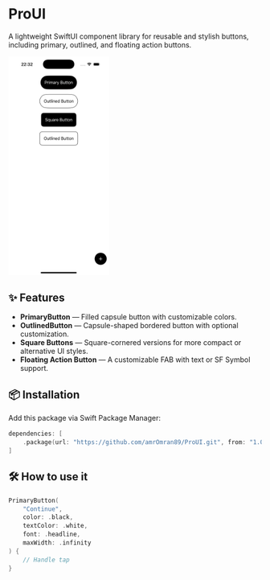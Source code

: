# ProUI

A lightweight SwiftUI component library for reusable and stylish buttons, including primary, outlined, and floating action buttons.

<img src="./Simulator Screenshot - iPhone 16 Pro - 2025-05-31 at 22.32.15.png" alt="Screenshot" width="200" />


## ✨ Features

- **PrimaryButton** — Filled capsule button with customizable colors.
- **OutlinedButton** — Capsule-shaped bordered button with optional customization.
- **Square Buttons** — Square-cornered versions for more compact or alternative UI styles.
- **Floating Action Button** — A customizable FAB with text or SF Symbol support.

## 📦 Installation

Add this package via Swift Package Manager:

```swift
dependencies: [
    .package(url: "https://github.com/amrOmran89/ProUI.git", from: "1.0.0")
]
```

## 🛠️ How to use it

```swift
PrimaryButton(
    "Continue",
    color: .black,
    textColor: .white,
    font: .headline,
    maxWidth: .infinity
) {
    // Handle tap
}
```

